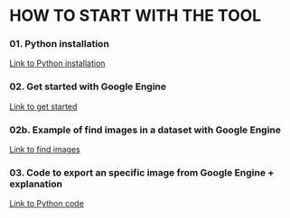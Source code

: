 # HOW TO START WITH THE TOOL

### 01. Python installation 
[Link to Python installation](https://github.com/ArtezGDA/scrapingTool_timelapseMaps/blob/master/example_code/01_python_installation.md)

### 02. Get started with Google Engine
[Link to get started](https://github.com/ArtezGDA/scrapingTool_timelapseMaps/blob/master/example_code/02_getstarted_google_engine.md)

### 02b. Example of find images in a dataset with Google Engine
[Link to find images](https://github.com/ArtezGDA/scrapingTool_timelapseMaps/blob/master/example_code/02b_find_images_in_dataset.md)

### 03. Code to export an specific image from Google Engine + explanation
[Link to Python code](https://github.com/ArtezGDA/scrapingTool_timelapseMaps/blob/master/example_code/03_explanation-dataset_coordinates.md)

